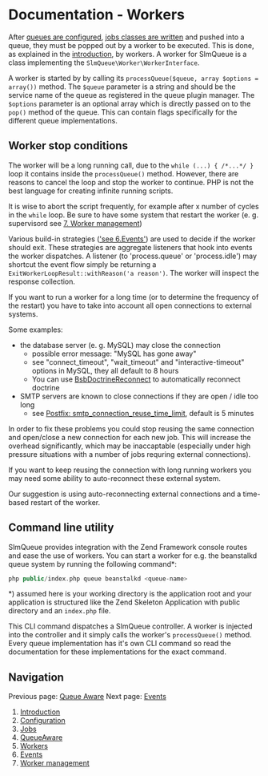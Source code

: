Documentation - Workers
====================

After [queues are configured](2.Configuration.md), [jobs classes are written](3.Jobs.md) and pushed into a queue, they
must be popped out by a worker to be executed. This is done, as explained in the [introduction](1.Introduction.md), by
workers. A worker for SlmQueue is a class implementing the `SlmQueue\Worker\WorkerInterface`.

A worker is started by by calling its `processQueue($queue, array $options = array())` method. The `$queue` parameter is
a string and should be the service name of the queue as registered in the queue plugin manager. The `$options` parameter
is an optional array which is directly passed on to the `pop()` method of the queue. This can contain flags specifically
for the different queue implementations.

Worker stop conditions
----------------------

The worker will be a long running call, due to the `while (...) { /*...*/ }` loop it
contains inside the `processQueue()` method. However, there are reasons to cancel the loop and stop the worker to
continue. PHP is not the best language for creating infinite running scripts.

It is wise to abort the script frequently, for example after x number of cycles in the `while` loop. Be sure to have 
some system that restart the worker (e. g. supervisord see [7. Worker management](7.WorkerManagement.md))

Various build-in strategies (['see 6.Events'](6.Events.md)) are used to decide if the worker should exit. These
strategies are aggregate listeners that hook into events the worker dispatches. A listener (to 'process.queue' or 
'process.idle') may shortcut the event flow simply be returning a `ExitWorkerLoopResult::withReason('a reason')`. The
worker will inspect the response collection.

If you want to run a worker for a long time (or to determine the frequency of the restart) you have to take into account
all open connections to external systems.

Some examples:
- the database server (e. g. MySQL) may close the connection
  - possible error message: "MySQL has gone away"
  - see "connect_timeout", "wait_timeout" and "interactive-timeout" options in MySQL, they all default to 8 hours
  - You can use [BsbDoctrineReconnect](https://github.com/bushbaby/BsbDoctrineReconnect) to automatically reconnect doctrine
- SMTP servers are known to close connections if they are open / idle too long
  - see [Postfix: smtp_connection_reuse_time_limit](http://www.postfix.org/postconf.5.html#smtp_connection_reuse_time_limit), default is 5 minutes

In order to fix these problems you could stop reusing the same connection and open/close a new connection for each 
new job. This will increase the overhead significantly, which may be inaccaptable (especially under high pressure 
situations with a number of jobs requring external connections).

If you want to keep reusing the connection with long running workers you may need some ability to auto-reconnect these 
external system.

Our suggestion is using auto-reconnecting external connections and a time-based restart of the worker.

Command line utility
--------------------

SlmQueue provides integration with the Zend Framework console routes and ease the use of workers. You can start a
worker for e.g. the beanstalkd queue system by running the following command*:

```php
php public/index.php queue beanstalkd <queue-name>
```

*) assumed here is your working directory is the application root and your application is structured like the Zend
Skeleton Application with public directory and an `index.php` file.

This CLI command dispatches a SlmQueue controller. A worker is injected into the controller and it simply calls the
worker's `processQueue()` method. Every queue implementation has it's own CLI command so read the documentation for
these implementations for the exact command.

Navigation
----------

Previous page: [Queue Aware](4.QueueAware.md)
Next page: [Events](6.Events.md)

1. [Introduction](1.Introduction.md)
2. [Configuration](2.Configuration.md)
3. [Jobs](3.Jobs.md)
4. [QueueAware](4.QueueAware.md)
5. [Workers](5.Workers.md)
6. [Events](6.Events.md)
7. [Worker management](7.WorkerManagement.md)
